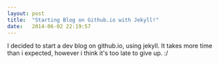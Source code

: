 ```yaml
---
layout: post
title:  "Starting Blog on Github.io with Jekyll!"
date:   2014-06-02 22:19:57
---
```

I decided to start a dev blog on github.io, using jekyll. 
It takes more time than i expected, however i think it's too late to give up. :/

